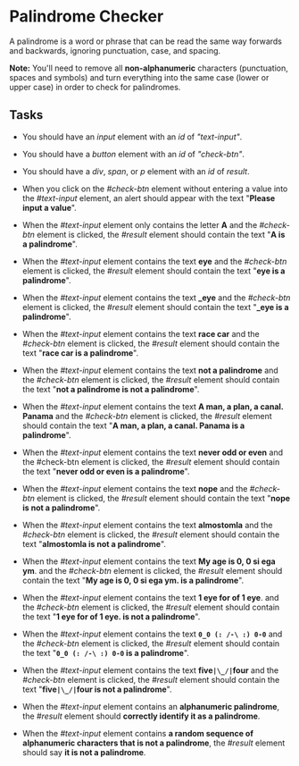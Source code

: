# Palindrome Checker

A palindrome is a word or phrase that can be read the same way forwards and backwards, ignoring punctuation, case, and spacing.

__Note:__ You'll need to remove all __non-alphanumeric__ characters (punctuation, spaces and symbols) and turn everything into the same case (lower or upper case) in order to check for palindromes.


## Tasks

- You should have an *input* element with an *id* of *"text-input"*.

- You should have a *button* element with an *id* of *"check-btn"*.

- You should have a *div*, *span*, or *p* element with an *id* of *result*.

- When you click on the *#check-btn* element without entering a value into the *#text-input* element, an alert should appear with the text "**Please input a value**".

- When the *#text-input* element only contains the letter **A** and the *#check-btn* element is clicked, the *#result* element should contain the text "**A is a palindrome**".


- When the *#text-input* element contains the text **eye** and the *#check-btn* element is clicked, the *#result* element should contain the text "**eye is a palindrome**".

- When the *#text-input* element contains the text **_eye** and the *#check-btn* element is clicked, the *#result* element should contain the text "**_eye is a palindrome**".

- When the *#text-input* element contains the text **race car** and the *#check-btn* element is clicked, the *#result* element should contain the text "**race car is a palindrome**".

- When the *#text-input* element contains the text **not a palindrome** and the *#check-btn* element is clicked, the *#result* element should contain the text "**not a palindrome is not a palindrome**".

- When the *#text-input* element contains the text **A man, a plan, a canal. Panama** and the *#check-btn* element is clicked, the *#result* element should contain the text "**A man, a plan, a canal. Panama is a palindrome**".

- When the *#text-input* element contains the text **never odd or even** and the #check-btn element is clicked, the *#result* element should contain the text "**never odd or even is a palindrome**".

- When the *#text-input* element contains the text **nope** and the *#check-btn* element is clicked, the *#result* element should contain the text "**nope is not a palindrome**".

- When the *#text-input* element contains the text **almostomla** and the *#check-btn* element is clicked, the *#result* element should contain the text "**almostomla is not a palindrome**".

- When the *#text-input* element contains the text **My age is 0, 0 si ega ym**. and the *#check-btn* element is clicked, the *#result* element should contain the text "**My age is 0, 0 si ega ym. is a palindrome**".

- When the *#text-input* element contains the text **1 eye for of 1 eye**. and the *#check-btn* element is clicked, the *#result* element should contain the text "**1 eye for of 1 eye. is not a palindrome**".

- When the *#text-input* element contains the text **`0_0 (: /-\ :) 0-0`** and the *#check-btn* element is clicked, the *#result* element should contain the text "**`0_0 (: /-\ :) 0-0` is a palindrome**".

- When the *#text-input* element contains the text **five`|\_/|`four** and the *#check-btn* element is clicked, the *#result* element should contain the text "**five`|\_/|`four is not a palindrome**".

- When the *#text-input* element contains an **alphanumeric palindrome**, the *#result* element should **correctly identify it as a palindrome**.

- When the *#text-input* element contains **a random sequence of alphanumeric characters that is not a palindrome**, the *#result* element should say **it is not a palindrome**.
